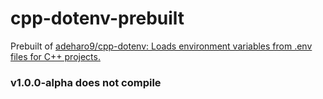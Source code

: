 cpp-dotenv-prebuilt
===================
Prebuilt of [adeharo9/cpp-dotenv: Loads environment variables from .env files for C++ projects.](https://github.com/adeharo9/cpp-dotenv)

### v1.0.0-alpha does not compile
